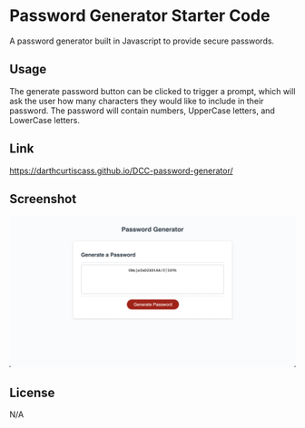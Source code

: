 # Password Generator Starter Code
A password generator built in Javascript to provide secure passwords.

## Usage
The generate password button can be clicked to trigger a prompt, which will ask the user how many characters they would like to include in their password. The password will contain numbers, UpperCase letters, and LowerCase letters.

## Link

https://darthcurtiscass.github.io/DCC-password-generator/

## Screenshot

![](assets/Password-Generator-pic.png)

## License

N/A
